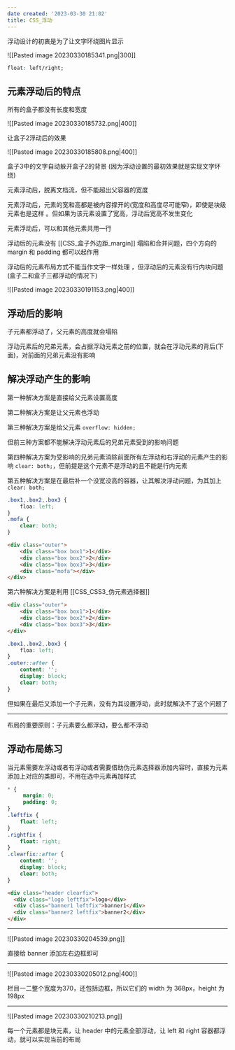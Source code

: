 ```yaml
---
date created: '2023-03-30 21:02'
title: CSS_浮动
---
```


浮动设计的初衷是为了让文字环绕图片显示

![[Pasted image 20230330185341.png|300]]

```css
float: left/right;
```

## 元素浮动后的特点

所有的盒子都没有长度和宽度

![[Pasted image 20230330185732.png|400]]

让盒子2浮动后的效果

![[Pasted image 20230330185808.png|400]]

盒子3中的文字自动躲开盒子2的背景 (因为浮动设置的最初效果就是实现文字环绕)

元素浮动后，脱离文档流，但不能超出父容器的宽度

元素浮动后，元素的宽和高都是被内容撑开的(宽度和高度尽可能窄)，即使是块级元素也是这样 。但如果为该元素设置了宽高，浮动后宽高不发生变化

元素浮动后，可以和其他元素共用一行

浮动后的元素没有 [[CSS_盒子外边距_margin]] 塌陷和合并问题，四个方向的 margin 和 padding 都可以起作用

浮动后的元素布局方式不能当作文字一样处理 ，但浮动后的元素没有行内块问题(盒子二和盒子三都浮动的情况下)

![[Pasted image 20230330191153.png|400]]

## 浮动后的影响

子元素都浮动了，父元素的高度就会塌陷

浮动元素后的兄弟元素，会占据浮动元素之前的位置，就会在浮动元素的背后(下面)，对前面的兄弟元素没有影响

## 解决浮动产生的影响

第一种解决方案是直接给父元素设置高度

第二种解决方案是让父元素也浮动

第三种解决方案是给父元素 `overflow: hidden;`

但前三种方案都不能解决浮动元素后的兄弟元素受到的影响问题

第四种解决方案为受影响的兄弟元素消除前面所有左浮动和右浮动的元素产生的影响  `clear: both;`，但前提是这个元素不是浮动的且不能是行内元素

第五种解决方案是在最后补一个没宽没高的容器，让其解决浮动问题，为其加上 `clear: both;`

```css
.box1,.box2,.box3 {
	floa: left;
}
.mofa {
	clear: both;
}
```

```html
<div class="outer">
	<div class="box box1">1</div>
	<div class="box box2">2</div>
	<div class="box box3">3</div>
	<div class="mofa"></div>
</div>
```

第六种解决方案是利用 [[CSS_CSS3_伪元素选择器]]

```html
<div class="outer">
	<div class="box box1">1</div>
	<div class="box box2">2</div>
	<div class="box box3">3</div>
</div>
```

```css
.box1,.box2,.box3 {
	floa: left;
}
.outer::after {
	content: '';
	display: block;
	clear: both;
}
```

但如果在最后又添加一个子元素，没有为其设置浮动，此时就解决不了这个问题了

---

布局的重要原则：子元素要么都浮动，要么都不浮动

## 浮动布局练习

当元素需要左浮动或者有浮动或者需要借助伪元素选择器添加内容时，直接为元素添加上对应的类即可，不用在选中元素再加样式

```css
* {
	 margin: 0;
	 padding: 0;
}
.leftfix {
	float: left;
}
.rightfix {
	float: right;
}
.clearfix::after {
	content: '';
	display: block;
	clear: both;
}
```

```html
<div class="header clearfix">  
  <div class="logo leftfix">logo</div>  
  <div class="banner1 leftfix">banner1</div>  
  <div class="banner2 leftfix">banner2</div>  
</div>
```

---

![[Pasted image 20230330204539.png]]

直接给 banner 添加左右边框即可

---

![[Pasted image 20230330205012.png|400]]

栏目一二整个宽度为370，还包括边框，所以它们的 width 为 368px，height 为 198px

---

![[Pasted image 20230330210213.png]]

每一个元素都是块元素，让 header 中的元素全部浮动，让 left 和 right 容器都浮动，就可以实现当前的布局 

